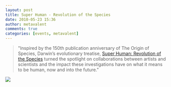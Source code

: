```yaml
---
layout: post
title: Super Human - Revolution of the Species
date: 2010-05-23 15:36
author: metavalent
comments: true
categories: [events, metavalent]
---
```

<blockquote>"Inspired by the 150th publication anniversary of The Origin of Species, Darwin’s evolutionary treatise, <a href="http://superhuman.anat.org.au/masterclass/presenters.html" target="_blank">Super Human: Revolution of the Species</a> turned the spotlight on collaborations between artists and scientists and the impact these investigations have on what it means to be human, now and into the future."</blockquote><a href="http://flickr.com/photos/47814009@N00/2943548161" title="Synapse"><img src="http://farm4.static.flickr.com/3178/2943548161_91f16f1575.jpg" /></a>


